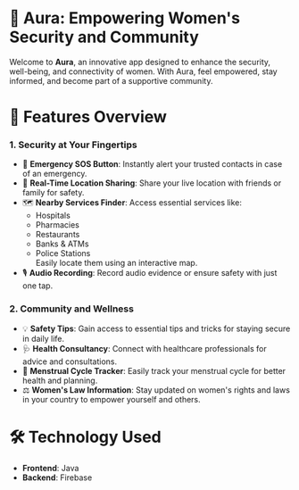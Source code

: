 
# 🌸 Aura: Empowering Women's Security and Community

Welcome to **Aura**, an innovative app designed to enhance the security, well-being, and connectivity of women. With Aura, feel empowered, stay informed, and become part of a supportive community.

# 🌟 Features Overview

### 1. **Security at Your Fingertips**
- 🚨 **Emergency SOS Button**: Instantly alert your trusted contacts in case of an emergency.
- 📍 **Real-Time Location Sharing**: Share your live location with friends or family for safety.
- 🗺️ **Nearby Services Finder**: Access essential services like:
  - Hospitals
  - Pharmacies
  - Restaurants
  - Banks & ATMs
  - Police Stations  
  Easily locate them using an interactive map.
- 🎙️ **Audio Recording**: Record audio evidence or ensure safety with just one tap.

### 2. **Community and Wellness**
- 💡 **Safety Tips**: Gain access to essential tips and tricks for staying secure in daily life.
- 🩺 **Health Consultancy**: Connect with healthcare professionals for advice and consultations.
- 📅 **Menstrual Cycle Tracker**: Easily track your menstrual cycle for better health and planning.
- ⚖️ **Women's Law Information**: Stay updated on women's rights and laws in your country to empower yourself and others.

# 🛠️ Technology Used

- **Frontend**: Java
- **Backend**: Firebase
